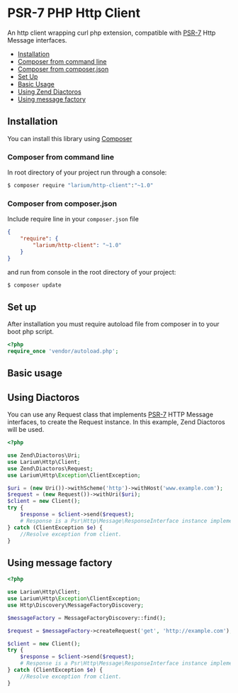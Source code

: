# PSR-7 PHP Http Client

An http client wrapping curl php extension, compatible with [PSR-7](http://www.php-fig.org/psr/psr-7/) Http Message interfaces.

* [Installation](#installation)
 * [Composer from command line](#composer-from-command-line)
 * [Composer from composer.json](#composer-from-composer.json)
* [Set Up](#set-up)
* [Basic Usage](#basic-usage)
 * [Using Zend Diactoros](#using-diactoros)
 * [Using message factory](#using-message-factory)

## Installation
You can install this library using [Composer](https://getcomposer.org)
### Composer from command line
In root directory of your project run through a console:
```bash
$ composer require "larium/http-client":"~1.0"
```
### Composer from composer.json
Include require line in your ```composer.json``` file
```json
{
	"require": {
    	"larium/http-client": "~1.0"
    }
}
```
and run from console in the root directory of your project:
```bash
$ composer update
```

## Set up

After installation you must require autoload file from composer in to your boot php script.
```php
<?php
require_once 'vendor/autoload.php';
```

## Basic usage

## Using Diactoros

You can use any Request class that implements [PSR-7](http://www.php-fig.org/psr/psr-7/) HTTP Message interfaces, to create the Request instance.
In this example, Zend Diactoros will be used.
```php
<?php

use Zend\Diactoros\Uri;
use Larium\Http\Client;
use Zend\Diactoros\Request;
use Larium\Http\Exception\ClientException;

$uri = (new Uri())->withScheme('http')->withHost('www.example.com');
$request = (new Request())->withUri($uri);
$client = new Client();
try {
	$response = $client->send($request);
    # Response is a Psr\Http\Message\ResponseInterface instance implementation.
} catch (ClientException $e) {
	//Resolve exception from client.
}
```

## Using message factory

```php
<?php

use Larium\Http\Client;
use Larium\Http\Exception\ClientException;
use Http\Discovery\MessageFactoryDiscovery;

$messageFactory = MessageFactoryDiscovery::find();

$request = $messageFactory->createRequest('get', 'http://example.com');

$client = new Client();
try {
	$response = $client->send($request);
    # Response is a Psr\Http\Message\ResponseInterface instance implementation.
} catch (ClientException $e) {
	//Resolve exception from client.
}
```